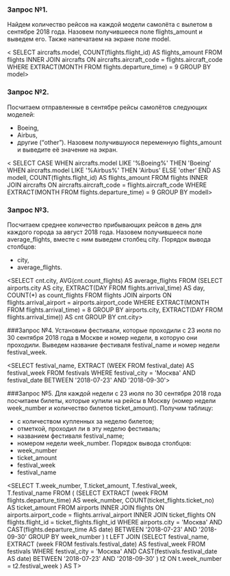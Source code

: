 ### Запрос №1. 
Найдем количество рейсов на каждой модели самолёта с вылетом в сентябре 2018 года. Назовем получившееся поле flights_amount и выведем его. Также напечатаем на экране поле model.


<    SELECT 
        aircrafts.model,
        COUNT(flights.flight_id) AS flights_amount
    FROM 
        flights 
        INNER JOIN aircrafts ON aircrafts.aircraft_code = flights.aircraft_code
    WHERE
        EXTRACT(MONTH FROM flights.departure_time) = 9
    GROUP BY
        model>

### Запрос №2. 
Посчитаем отправленные в сентябре рейсы самолётов следующих моделей:
- Boeing,
- Airbus,
- другие (“other”).
Назовем получившуюся переменную flights_amount и выведите её значение на экран.


<    SELECT 
        CASE WHEN
                 aircrafts.model LIKE '%Boeing%' THEN
                 'Boeing'
             WHEN 
                 aircrafts.model LIKE '%Airbus%' THEN
                 'Airbus'
             ELSE
                 'other'
             END AS modell,
        COUNT(flights.flight_id) AS flights_amount
    FROM 
        flights 
        INNER JOIN aircrafts ON aircrafts.aircraft_code = flights.aircraft_code
    WHERE
        EXTRACT(MONTH FROM flights.departure_time) = 9
    GROUP BY
        modell>

### Запрос №3. 
Посчитаем среднее количество прибывающих рейсов в день для каждого города за август 2018 года. Назовем получившееся поле average_flights, вместе с ним выведем столбец city.
Порядок вывода столбцов:
- city,
- average_flights.


<SELECT
    cnt.city,
    AVG(cnt.count_flights) AS average_flights
FROM
    (SELECT
        airports.city AS city,
        EXTRACT(DAY FROM flights.arrival_time) AS day,
        COUNT(*) as count_flights
    FROM
        flights JOIN airports ON flights.arrival_airport = airports.airport_code
    WHERE
        EXTRACT(MONTH FROM flights.arrival_time) = 8
    GROUP BY
        airports.city,
        EXTRACT(DAY FROM flights.arrival_time)) AS cnt
GROUP BY
    cnt.city>

###Запрос №4. 
Установим фестивали, которые проходили с 23 июля по 30 сентября 2018 года в Москве и номер недели, в которую они проходили. Выведем название фестиваля festival_name и номер недели festival_week.


<SELECT
    festival_name,
    EXTRACT (WEEK FROM festival_date) AS festival_week
FROM
    festivals
WHERE
    festival_city = 'Москва' AND
    festival_date BETWEEN '2018-07-23' AND '2018-09-30'>

###Запрос №5. 
Для каждой недели с 23 июля по 30 сентября 2018 года посчитаем билеты, которые купили на рейсы в Москву (номер недели week_number и количество билетов ticket_amount). Получим таблицу:
- с количеством купленных за неделю билетов;
- отметкой, проходил ли в эту неделю фестиваль;
- названием фестиваля festival_name;
- номером недели week_number.
Порядок вывода столбцов:
- week_number
- ticket_amount
- festival_week
- festival_name


<SELECT 
    T.week_number,
    T.ticket_amount,
    T.festival_week,
    T.festival_name
FROM 
(
(SELECT
        EXTRACT (week FROM flights.departure_time) AS week_number,
        COUNT(ticket_flights.ticket_no) AS ticket_amount
    FROM
        airports
    INNER JOIN
        flights
    ON
        airports.airport_code = flights.arrival_airport
    INNER JOIN
        ticket_flights
    ON
        flights.flight_id = ticket_flights.flight_id
    WHERE
        airports.city = 'Москва'
        AND CAST(flights.departure_time AS date) BETWEEN '2018-07-23' AND '2018-09-30'
    GROUP BY
        week_number
) t
LEFT JOIN 
(SELECT
        festival_name,
        EXTRACT (week FROM festivals.festival_date) AS festival_week
    FROM
        festivals
    WHERE
        festival_city = 'Москва'
      AND CAST(festivals.festival_date AS date) BETWEEN '2018-07-23' AND '2018-09-30'
) t2 
ON 
    t.week_number = t2.festival_week
) AS T>
